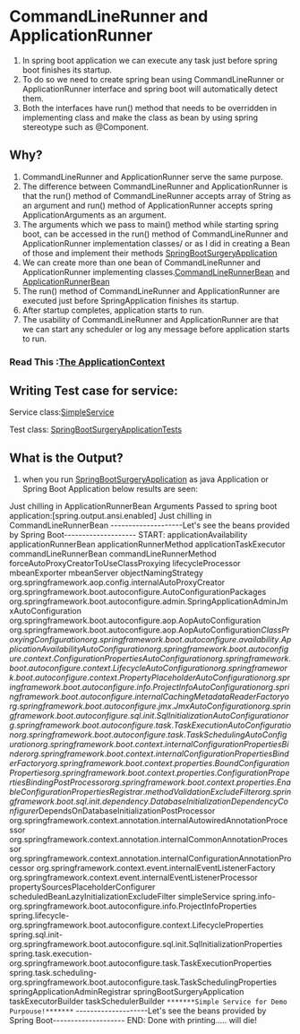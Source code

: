 # CommandLineRunner and ApplicationRunner


1. In spring boot application we can execute any task just before spring boot finishes its startup. 
2. To do so we need to create spring bean using CommandLineRunner or ApplicationRunner interface and spring boot will automatically detect them. 
3. Both the interfaces have run() method that needs to be overridden in implementing class and make the class as bean by using spring stereotype such as @Component.

## Why?
1. CommandLineRunner and ApplicationRunner serve the same purpose.
2. The difference between CommandLineRunner and ApplicationRunner is that the run() method of CommandLineRunner accepts array of String as an argument and run() method of ApplicationRunner accepts spring ApplicationArguments as an argument.
3. The arguments which we pass to main() method while starting spring boot, can be accessed in the run() method of CommandLineRunner and ApplicationRunner implementation classes/ or as I did in creating a Bean of those and implement their methods [SpringBootSurgeryApplication](https://github.com/failedpeanut/spring/blob/main/spring-boot-surgery/src/main/java/com/failedpeanut/springboot/surgery/SpringBootSurgeryApplication.java)
4. We can create more than one bean of CommandLineRunner and ApplicationRunner implementing classes.[CommandLineRunnerBean](https://github.com/failedpeanut/spring/blob/main/spring-boot-surgery/src/main/java/com/failedpeanut/springboot/surgery/CommandLineRunnerBean.java) and [ApplicationRunnerBean](https://github.com/failedpeanut/spring/blob/main/spring-boot-surgery/src/main/java/com/failedpeanut/springboot/surgery/ApplicationRunnerBean.java)
5. The run() method of CommandLineRunner and ApplicationRunner are executed just before SpringApplication finishes its startup.
6. After startup completes, application starts to run.
7. The usability of CommandLineRunner and ApplicationRunner are that we can start any scheduler or log any message before application starts to run.

### Read This :[The ApplicationContext](https://docs.spring.io/spring-framework/docs/3.0.0.M3/reference/html/ch04s08.html)

## Writing Test case for service:
Service class:[SimpleService](https://github.com/failedpeanut/spring/blob/main/spring-boot-surgery/src/main/java/com/failedpeanut/springboot/surgery/SimpleService.java)

Test class: [SpringBootSurgeryApplicationTests](https://github.com/failedpeanut/spring/blob/main/spring-boot-surgery/src/test/java/com/failedpeanut/springboot/surgery/SpringBootSurgeryApplicationTests.java)

## What is the Output?
1. when you run [SpringBootSurgeryApplication](https://github.com/failedpeanut/spring/blob/main/spring-boot-surgery/src/main/java/com/failedpeanut/springboot/surgery/SpringBootSurgeryApplication.java) as java Application or Spring Boot Application below results are seen:

Just chilling in ApplicationRunnerBean
Arguments Passed to spring boot application:[spring.output.ansi.enabled]
Just chilling in CommandLineRunnerBean
--------------------Let's see the beans provided by Spring Boot-------------------- START:
applicationAvailability
applicationRunnerBean
applicationRunnerMethod
applicationTaskExecutor
commandLineRunnerBean
commandLineRunnerMethod
forceAutoProxyCreatorToUseClassProxying
lifecycleProcessor
mbeanExporter
mbeanServer
objectNamingStrategy
org.springframework.aop.config.internalAutoProxyCreator
org.springframework.boot.autoconfigure.AutoConfigurationPackages
org.springframework.boot.autoconfigure.admin.SpringApplicationAdminJmxAutoConfiguration
org.springframework.boot.autoconfigure.aop.AopAutoConfiguration
org.springframework.boot.autoconfigure.aop.AopAutoConfiguration$ClassProxyingConfiguration
org.springframework.boot.autoconfigure.availability.ApplicationAvailabilityAutoConfiguration
org.springframework.boot.autoconfigure.context.ConfigurationPropertiesAutoConfiguration
org.springframework.boot.autoconfigure.context.LifecycleAutoConfiguration
org.springframework.boot.autoconfigure.context.PropertyPlaceholderAutoConfiguration
org.springframework.boot.autoconfigure.info.ProjectInfoAutoConfiguration
org.springframework.boot.autoconfigure.internalCachingMetadataReaderFactory
org.springframework.boot.autoconfigure.jmx.JmxAutoConfiguration
org.springframework.boot.autoconfigure.sql.init.SqlInitializationAutoConfiguration
org.springframework.boot.autoconfigure.task.TaskExecutionAutoConfiguration
org.springframework.boot.autoconfigure.task.TaskSchedulingAutoConfiguration
org.springframework.boot.context.internalConfigurationPropertiesBinder
org.springframework.boot.context.internalConfigurationPropertiesBinderFactory
org.springframework.boot.context.properties.BoundConfigurationProperties
org.springframework.boot.context.properties.ConfigurationPropertiesBindingPostProcessor
org.springframework.boot.context.properties.EnableConfigurationPropertiesRegistrar.methodValidationExcludeFilter
org.springframework.boot.sql.init.dependency.DatabaseInitializationDependencyConfigurer$DependsOnDatabaseInitializationPostProcessor
org.springframework.context.annotation.internalAutowiredAnnotationProcessor
org.springframework.context.annotation.internalCommonAnnotationProcessor
org.springframework.context.annotation.internalConfigurationAnnotationProcessor
org.springframework.context.event.internalEventListenerFactory
org.springframework.context.event.internalEventListenerProcessor
propertySourcesPlaceholderConfigurer
scheduledBeanLazyInitializationExcludeFilter
simpleService
spring.info-org.springframework.boot.autoconfigure.info.ProjectInfoProperties
spring.lifecycle-org.springframework.boot.autoconfigure.context.LifecycleProperties
spring.sql.init-org.springframework.boot.autoconfigure.sql.init.SqlInitializationProperties
spring.task.execution-org.springframework.boot.autoconfigure.task.TaskExecutionProperties
spring.task.scheduling-org.springframework.boot.autoconfigure.task.TaskSchedulingProperties
springApplicationAdminRegistrar
springBootSurgeryApplication
taskExecutorBuilder
taskSchedulerBuilder
`*******Simple Service for Demo Purpouse!*******`
--------------------Let's see the beans provided by Spring Boot-------------------- END:
Done with printing..... will die!





